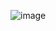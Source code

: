 ![image](https://github.com/weilun320/40-React-Vite-Bus-Arrival-App-API-CleanUp/assets/41337787/ef5b4d4d-29ba-4d6e-b68f-9cb1075090ef)
